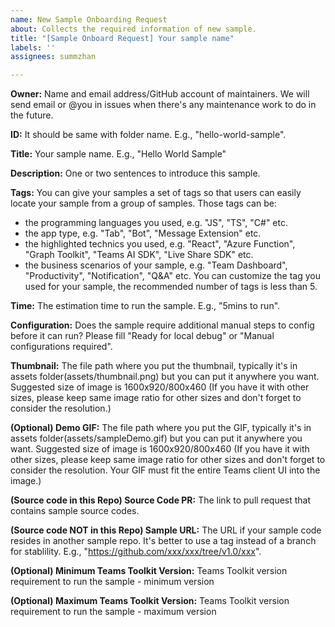 ```yaml
---
name: New Sample Onboarding Request
about: Collects the required information of new sample.
title: "[Sample Onboard Request] Your sample name"
labels: ''
assignees: summzhan

---
```


**Owner:**
Name and email address/GitHub account of maintainers. We will send email or @you in issues when there's any maintenance work to do in the future.

**ID:**
It should be same with folder name. E.g., "hello-world-sample".

**Title:**
Your sample name. E.g., "Hello World Sample"

**Description:**
One or two sentences to introduce this sample.

**Tags:**
You can give your samples a set of tags so that users can easily locate your sample from a group of samples. Those tags can be:
- the programming languages you used, e.g. "JS", "TS", "C#" etc.
- the app type, e.g. "Tab", "Bot", "Message Extension" etc.
- the highlighted technics you used, e.g. "React", "Azure Function", "Graph Toolkit", "Teams AI SDK", "Live Share SDK" etc.
- the business scenarios of your sample, e.g. "Team Dashboard", "Productivity", "Notification", "Q&A" etc.
You can customize the tag you used for your sample, the recommended number of tags is less than 5.

**Time:**
The estimation time to run the sample. E.g., "5mins to run".

**Configuration:**
Does the sample require additional manual steps to config before it can run? Please fill "Ready for local debug" or "Manual configurations required".

**Thumbnail:**
The file path where you put the thumbnail, typically it's in assets folder(assets/thumbnail.png) but you can put it anywhere you want.
Suggested size of image is 1600x920/800x460 (If you have it with other sizes, please keep same image ratio for other sizes and don't forget to consider the resolution.)

**(Optional) Demo GIF:**
The file path where you put the GIF, typically it's in assets folder(assets/sampleDemo.gif) but you can put it anywhere you want.
Suggested size of image is 1600x920/800x460 (If you have it with other sizes, please keep same image ratio for other sizes and don't forget to consider the resolution.
Your GIF must fit the entire Teams client UI into the image.)

**(Source code in this Repo) Source Code PR:**
The link to pull request that contains sample source codes.

**(Source code NOT in this Repo) Sample URL:**
The URL if your sample code resides in another sample repo. It's better to use a tag instead of a branch for stablility.
E.g., "https://github.com/xxx/xxx/tree/v1.0/xxx".

**(Optional) Minimum Teams Toolkit Version:**
Teams Toolkit version requirement to run the sample - minimum version

**(Optional) Maximum Teams Toolkit Version:**
Teams Toolkit version requirement to run the sample - maximum version